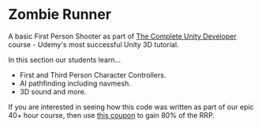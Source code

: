 # Zombie Runner
A basic First Person Shooter as part of [The Complete Unity Developer](https://www.udemy.com/unitycourse/?couponCode=GitHubSpecial) course - Udemy's most successful Unity 3D tutorial.

In this section our students learn...

+ First and Third Person Character Controllers.
+ AI pathfinding including navmesh.
+ 3D sound and more.

If you are interested in seeing how this code was written as part of our epic 40+ hour course, then use [this coupon](https://www.udemy.com/unitycourse/?couponCode=GitHubSpecial) to gain 80% of the RRP.